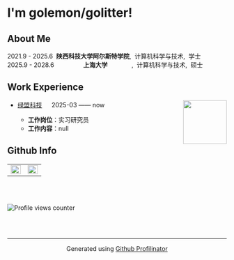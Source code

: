 # I'm golemon/golitter!  
  
## About Me
2021.9 - 2025.6 &nbsp;**陕西科技大学阿尔斯特学院**, &nbsp;计算机科学与技术, &nbsp;学士 </br>
2025.9 - 2028.6 &nbsp;&nbsp;&nbsp;&nbsp;&nbsp;&nbsp;&nbsp;&nbsp;&nbsp;&nbsp;&nbsp;&nbsp;&nbsp;&nbsp;&nbsp;&nbsp;**上海大学**&nbsp;&nbsp;&nbsp;&nbsp;&nbsp;&nbsp;&nbsp;&nbsp;&nbsp;&nbsp;&nbsp;&nbsp;&nbsp;&nbsp;, &nbsp;计算机科学与技术, &nbsp;硕士 

## Work Experience
<img align="right" width="100" src="https://nsfocusglobal.com/wp-content/themes/nsfocus/assets/images/logo-ns.png" />

- [绿盟科技](https://www.nsfocus.com.cn/index.html) &emsp; 2025-03 —— now
  
  - **工作岗位**：实习研究员
  - **工作内容**：null
## Github Info  
<table><tr><td valign="top" width="50%">

<img src="https://github-readme-stats.vercel.app/api?username=golitter&show_icons=true&count_private=true&hide_border=true" align="left" style="width: 100%" />

</td><td valign="top" width="50%">

<img src="https://github-readme-stats.vercel.app/api/top-langs/?username=golitter&hide_border=true&layout=compact" align="left" style="width: 100%" />

</td></tr></table>  

<br/>  

  

<br/>  

![Profile views counter](https://komarev.com/ghpvc/?username=golitter&&style=flat-square)  
  

<br/>  


<br />

----
<div align="center">Generated using <a href="https://profilinator.rishav.dev/" target="_blank">Github Profilinator</a></div>
